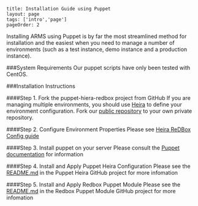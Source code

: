 ```
title: Installation Guide using Puppet
layout: page
tags: ['intro','page']
pageOrder: 2
```
Installing ARMS using Puppet is by far the most streamlined method for installation and the easiest when you need to manage a number of environments (such as a test instance, demo instance and a production instance).

###System Requirements
Our puppet scripts have only been tested with CentOS.

###Installation Instructions

####Step 1. Fork the puppet-hiera-redbox project from GitHub
If you are managing multiple environments, you should use [Heira](http://docs.puppetlabs.com/hiera/1/) to define your environment configuration. Fork our [public repository](https://github.com/redbox-mint-contrib/puppet-heira-redbox) to your own private repository.

####Step 2. Configure Environment Properties
Please see [Heira ReDBox Config guide](https://github.com/redbox-mint-contrib/puppet-heira-redbox/blob/master/hiera-config-notes.md)

####Step 3. Install puppet on your server
Please consult the [Puppet documentation](http://docs.puppetlabs.com/guides/installation.html) for information

####Step 4. Install and Apply Puppet Heira Configuration
Please see the [README.md](https://github.com/redbox-mint-contrib/puppet-heira-redbox/blob/master/README.md) in the Puppet Heira GitHub project for more infomation

####Step 5. Install and Apply Redbox Puppet Module
Please see the [README.md](https://github.com/redbox-mint-contrib/puppet-redbox/blob/master/README.md) in the Redbox Puppet Module GitHub project for more infomation



